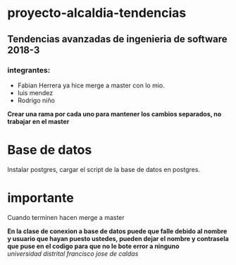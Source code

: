 # proyecto-alcaldia-tendencias
## Tendencias avanzadas de ingenieria de software 2018-3
### integrantes:
* Fabian Herrera ya hice merge a master con lo mio.
* luis mendez
* Rodrigo niño

**Crear una rama por cada uno para mantener los cambios separados, no trabajar en el master**  
# Base de datos
Instalar postgres, cargar el script de la base de datos en postgres.
# importante
Cuando terminen hacen merge a master

**En la clase de conexion a base de datos puede que falle debido al nombre y usuario que hayan puesto ustedes, pueden dejar el nombre y contrasela que puse en el codigo para que no le bote error a ninguno**  
*universidad distrital francisco jose de caldas*
